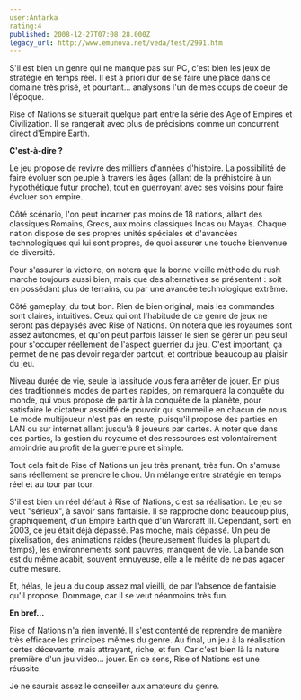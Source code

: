 ```yaml
---
user:Antarka
rating:4
published: 2008-12-27T07:08:28.000Z
legacy_url: http://www.emunova.net/veda/test/2991.htm
---
```

S'il est bien un genre qui ne manque pas sur PC, c'est bien les jeux de stratégie en temps réel. Il est à priori dur de se faire une place dans ce domaine très prisé, et pourtant... analysons l'un de mes coups de coeur de l'époque.  

  

Rise of Nations se situerait quelque part entre la série des Age of Empires et Civilization. Il se rangerait avec plus de précisions comme un concurrent direct d'Empire Earth.  

  

**C'est-à-dire ?**  

  

Le jeu propose de revivre des milliers d'années d'histoire. La possibilité de faire évoluer son peuple à travers les âges (allant de la préhistoire à un hypothétique futur proche), tout en guerroyant avec ses voisins pour faire évoluer son empire.  

  

Côté scénario, l'on peut incarner pas moins de 18 nations, allant des classiques Romains, Grecs, aux moins classiques Incas ou Mayas. Chaque nation dispose de ses propres unités spéciales et d'avancées technologiques qui lui sont propres, de quoi assurer une touche bienvenue de diversité.  

  

Pour s'assurer la victoire, on notera que la bonne vieille méthode du rush marche toujours aussi bien, mais que des alternatives se présentent : soit en possédant plus de terrains, ou par une avancée technologique extrême.  

  

Côté gameplay, du tout bon. Rien de bien original, mais les commandes sont claires, intuitives. Ceux qui ont l'habitude de ce genre de jeux ne seront pas dépaysés avec Rise of Nations. On notera que les royaumes sont assez autonomes, et qu'on peut parfois laisser le sien se gérer un peu seul pour s'occuper réellement de l'aspect guerrier du jeu. C'est important, ça permet de ne pas devoir regarder partout, et contribue beaucoup au plaisir du jeu.  

  

Niveau durée de vie, seule la lassitude vous fera arrêter de jouer. En plus des traditionnels modes de parties rapides, on remarquera la conquête du monde, qui vous propose de partir à la conquête de la planète, pour satisfaire le dictateur assoiffé de pouvoir qui sommeille en chacun de nous. Le mode multijoueur n'est pas en reste, puisqu'il propose des parties en LAN ou sur internet allant jusqu'à 8 joueurs par cartes. A noter que dans ces parties, la gestion du royaume et des ressources est volontairement amoindrie au profit de la guerre pure et simple.  

  

Tout cela fait de Rise of Nations un jeu très prenant, très fun. On s'amuse sans réellement se prendre le chou. Un mélange entre stratégie en temps réel et au tour par tour.  

  

S'il est bien un réel défaut à Rise of Nations, c'est sa réalisation. Le jeu se veut "sérieux", à savoir sans fantaisie. Il se rapproche donc beaucoup plus, graphiquement, d'un Empire Earth que d'un Warcraft III. Cependant, sorti en 2003, ce jeu était déjà dépassé. Pas moche, mais dépassé. Un peu de pixelisation, des animations raides (heureusement fluides la plupart du temps), les environnements sont pauvres, manquent de vie. La bande son est du même acabit, souvent ennuyeuse, elle a le mérite de ne pas agacer outre mesure.  

  

Et, hélas, le jeu a du coup assez mal vieilli, de par l'absence de fantaisie qu'il propose. Dommage, car il se veut néanmoins très fun.  

  

**En bref...**  

  

Rise of Nations n'a rien inventé. Il s'est contenté de reprendre de manière très efficace les principes mêmes du genre. Au final, un jeu à la réalisation certes décevante, mais attrayant, riche, et fun. Car c'est bien là la nature première d'un jeu video... jouer. En ce sens, Rise of Nations est une réussite.   

  

Je ne saurais assez le conseiller aux amateurs du genre.
